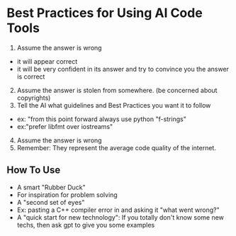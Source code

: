 # Best Practices for Using AI Code Tools

1. Assume the answer is wrong
- it will appear correct
- it will be very confident in
its answer and try to convince
you the answer is correct
2. Assume the answer is stolen from
somewhere. (be concerned about
copyrights)
3. Tell the AI what guidelines and
Best Practices you want it to follow
- ex: "from this point forward
always use python
"f-strings"
- ex:"prefer libfmt over iostreams"
4. Assume the answer is wrong
5. Remember: They represent the
average code quality of the
internet.

## How To Use
* A smart "Rubber Duck"
* For inspiration for problem solving
* A "second set of eyes"
* Ex: pasting a C++ compiler
error in and asking it "what
went wrong?"
* A "quick start for new technology": If you totally don't know some new techs, then ask gpt to give you some examples
